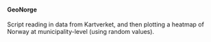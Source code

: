 #### GeoNorge 

Script reading in data from Kartverket, and then plotting a heatmap of Norway at municipality-level (using random values).
